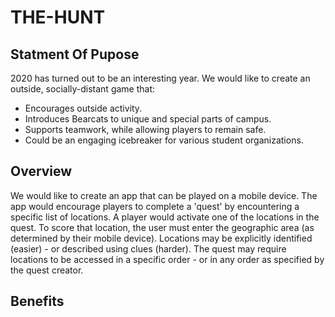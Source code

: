 # THE-HUNT

## Statment Of Pupose

2020 has turned out to be an interesting year. We would like to create an outside, socially-distant game that:

* Encourages outside activity.
* Introduces Bearcats to unique and special parts of campus.
* Supports teamwork, while allowing players to remain safe.
* Could be an engaging icebreaker for various student organizations.

## Overview

We would like to create an app that can be played on a mobile device. The app would encourage players to complete a 'quest' by encountering a specific list of locations. A player would activate one of the locations in the quest. To score that location, the user must enter the geographic area (as determined by their mobile device). Locations may be explicitly identified (easier) - or described using clues (harder). The quest may require locations to be accessed in a specific order - or in any order as specified by the quest creator.

## Benefits

